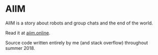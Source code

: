# AIIM

AIIM is a story about robots and group chats and the end of the world. 

Read it at <a href='http://aiim.online'>aiim.online</a>.

Source code written entirely by me (and stack overflow) throughout summer 2018. 